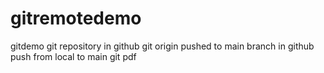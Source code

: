 # gitremotedemo
gitdemo
git repository in github
git origin
pushed to main branch in github
push from local to main
git pdf
